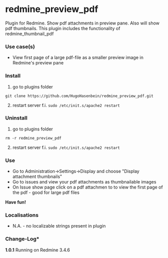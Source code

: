 # redmine_preview_pdf

Plugin for Redmine. Show pdf attachments in preview pane. Also will show pdf thumbnails.
This plugin includes the functionality of redmine_thumbnail_pdf

### Use case(s)

* View first page of a large pdf-file as a smaller preview image in Redmine's preview pane

### Install

1. go to plugins folder

`git clone https://github.com/HugoHasenbein/redmine_preview_pdf.git`

2. restart server f.i.  `sudo /etc/init.s/apache2 restart`

### Uninstall

1. go to plugins folder

`rm -r redmine_preview_pdf`

2. restart server f.i.  `sudo /etc/init.s/apache2 restart`

### Use

* Go to Administration->Settings->Display and choose "Display attachment thumbnails"
* Go to issues and view your pdf attachments as thumbnailable images
* On Issue show page click on a pdf attachmen to to view the first page of the pdf - good for large pdf files

**Have fun!**

### Localisations

* N.A. - no localizable strings present in plugin

### Change-Log* 

**1.0.1** Running on Redmine 3.4.6
